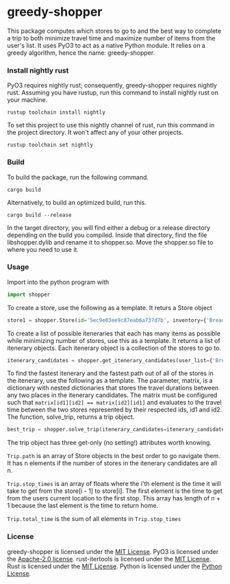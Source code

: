 # greedy-shopper

This package computes which stores to go to and the best way to complete a trip to both minimize travel time and maximize number of items from the user's list. It uses PyO3 to act as a native Python module. It relies on a greedy algorithm, hence the name: greedy-shopper.

### Install nightly rust

PyO3 requires nightly rust; consequently, greedy-shopper requires nightly rust. Assuming you have rustup, run this command to install nightly rust on your machine.

`rustup toolchain install nightly`

To set this project to use this nightly channel of rust, run this command in the project directory. It won't affect any of your other projects.

`rustup toolchain set nightly`

### Build

To build the package, run the following command.

`cargo build`

Alternatively, to build an optimized build, run this.

`cargo build --release`

In the target directory, you will find either a debug or a release directory depending on the build you compiled. Inside that directory, find the file libshopper.dylib and rename it to shopper.so. Move the shopper.so file to where you need to use it.

### Usage

Import into the python program with

```python
import shopper
```

To create a store, use the following as a template. It returs a Store object

```python
store1 = shopper.Store(id='5ec9e03ee9c87eab6a737d7b', inventory={'Bread', 'Toilet Paper'})
```

To create a list of possible iteneraries that each has many items as possible while minimizing number of stores, use this as a template. It returns a list of itenerary objects. Each itenerary object is a collection of the stores to go to.

```python
itenerary_candidates = shopper.get_itenerary_candidates(user_list={'Bread', 'Milk'}, stores_py=[store1, store2])
```

To find the fastest itenerary and the fastest path out of all of the stores in the itenerary, use the following as a template. The parameter, matrix, is a dictionary with nested dictionaries that stores the travel durations between any two places in the itenerary candidates. The matrix must be configured such that `matrix[id1][id2] == matrix[id2][id1]` and evaluates to the travel time between the two stores represented by their respected ids, id1 and id2. The function, solve_trip, returns a trip object.

```python
best_trip = shopper.solve_trip(itenerary_candidates=itenerary_candidates, matrix=matrix)
```

The trip object has three get-only (no setting!) attributes worth knowing.

`Trip.path` is an array of Store objects in the best order to go navigate them. It has n elements if the number of stores in the itenerary candidates are all n.

`Trip.stop_times` is an array of floats where the i'th element is the time it will take to get from the store[i - 1] to store[i]. The first element is the time to get from the users current location to the first stop. This array has length of n + 1 because the last element is the time to return home.

`Trip.total_time` is the sum of all elements in `Trip.stop_times`

### License

greedy-shopper is licensed under the [MIT License](https://opensource.org/licenses/MIT). PyO3 is licensed under the [Apache-2.0 license](https://opensource.org/licenses/APACHE-2.0). rust-itertools is licensed under the [MIT License](https://opensource.org/licenses/MIT). Rust is licensed under the [MIT License](https://opensource.org/licenses/MIT). Python is licensed under the [Python License](https://docs.python.org/3.8/license.html).